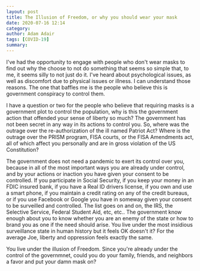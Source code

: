 ```yaml
---
layout: post
title: The Illusion of Freedom, or why you should wear your mask
date: 2020-07-16 12:14
category: 
author: Adam Adair
tags: [COVID-19]
summary: 
---
```


I've had the opportunity to engage with people who don't wear masks to find out why the choose to not do something
that seems so simple that, to me, it seems silly to not just do it. I've heard about psychological issues, as well 
as discomfort due to physical issues or illness. I can understand those reasons. The one that baffles me is the 
people who believe this is government conspiracy to control them.  

I have a question or two for the people who believe that requiring masks is a government 
plot to control the population, why is this the government action that offended your sense of liberty so much? 
The government has not been secret in any way in its actions to control you. So, where was the outrage over the
re-authorization of the ill named Patriot Act? Where is the outrage over the PRISM program, FISA courts, or the 
FISA Amendments act, all of which affect you personally and are in gross violation of the US Constitution? 

The government does not need a pandemic to exert its control over you, because in all of the most important ways
you are already under control, and by your actions or inaction you have given your consent to be controlled. 
If you participate in Social Security, if you keep your money in an FDIC insured bank, if you have a Real ID 
drivers license, if you own and use a smart phone, if you maintain a credit rating on any of the credit bureaus, 
or if you use Facebook or Google you have in someway given your consent to be surveilled and controlled. The list
goes on and on, the IRS, the Selective Service, Federal Student Aid, etc, etc.. The government know enough about
you to know whether you are an enemy of the state or how to brand you as one if the need should
arise. You live under the most insidious surveillance state in human history but it feels OK doesn't it? For 
the average Joe, liberty and oppression feels exactly the same.

You live under the illusion of Freedom. Since you're already under the control of the governmnet, could you do your 
family, friends, and neighbors a favor and put your damn mask on?